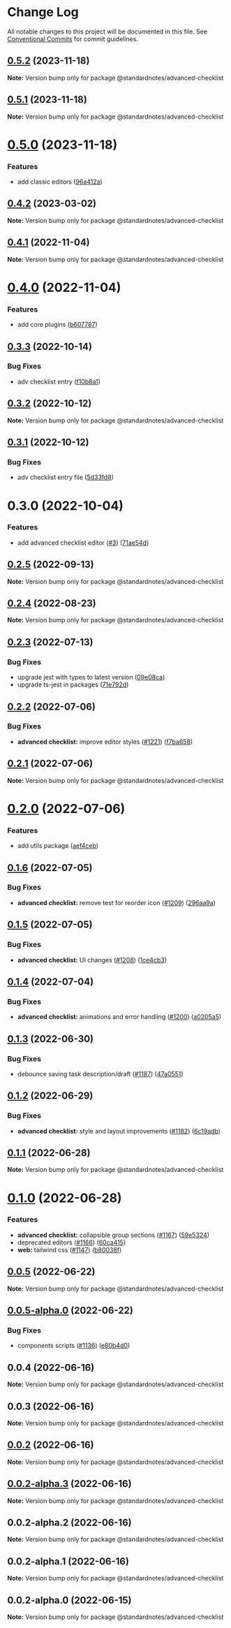 # Change Log

All notable changes to this project will be documented in this file.
See [Conventional Commits](https://conventionalcommits.org) for commit guidelines.

## [0.5.2](https://github.com/standardnotes/plugins/compare/@standardnotes/advanced-checklist@0.5.1...@standardnotes/advanced-checklist@0.5.2) (2023-11-18)

**Note:** Version bump only for package @standardnotes/advanced-checklist

## [0.5.1](https://github.com/standardnotes/plugins/compare/@standardnotes/advanced-checklist@0.5.0...@standardnotes/advanced-checklist@0.5.1) (2023-11-18)

**Note:** Version bump only for package @standardnotes/advanced-checklist

# [0.5.0](https://github.com/standardnotes/plugins/compare/@standardnotes/advanced-checklist@0.4.2...@standardnotes/advanced-checklist@0.5.0) (2023-11-18)

### Features

* add classic editors ([96a412a](https://github.com/standardnotes/plugins/commit/96a412a9725f689cbd5ca95f7feb5ba19938dd9a))

## [0.4.2](https://github.com/standardnotes/plugins/compare/@standardnotes/advanced-checklist@0.4.1...@standardnotes/advanced-checklist@0.4.2) (2023-03-02)

**Note:** Version bump only for package @standardnotes/advanced-checklist

## [0.4.1](https://github.com/standardnotes/plugins/compare/@standardnotes/advanced-checklist@0.4.0...@standardnotes/advanced-checklist@0.4.1) (2022-11-04)

**Note:** Version bump only for package @standardnotes/advanced-checklist

# [0.4.0](https://github.com/standardnotes/plugins/compare/@standardnotes/advanced-checklist@0.3.3...@standardnotes/advanced-checklist@0.4.0) (2022-11-04)

### Features

* add core plugins ([b607787](https://github.com/standardnotes/plugins/commit/b60778762306f5647cb715102eab23083b266718))

## [0.3.3](https://github.com/standardnotes/plugins/compare/@standardnotes/advanced-checklist@0.3.2...@standardnotes/advanced-checklist@0.3.3) (2022-10-14)

### Bug Fixes

* adv checklist entry ([f10b8a1](https://github.com/standardnotes/plugins/commit/f10b8a116d3bf0117139bff7e536275157afb37d))

## [0.3.2](https://github.com/standardnotes/plugins/compare/@standardnotes/advanced-checklist@0.3.1...@standardnotes/advanced-checklist@0.3.2) (2022-10-12)

**Note:** Version bump only for package @standardnotes/advanced-checklist

## [0.3.1](https://github.com/standardnotes/plugins/compare/@standardnotes/advanced-checklist@0.3.0...@standardnotes/advanced-checklist@0.3.1) (2022-10-12)

### Bug Fixes

* adv checklist entry file ([5d33fd8](https://github.com/standardnotes/plugins/commit/5d33fd88e59d7c19ccb08f2249d97540113e226b))

# 0.3.0 (2022-10-04)

### Features

* add advanced checklist editor ([#3](https://github.com/standardnotes/plugins/issues/3)) ([71ae54d](https://github.com/standardnotes/plugins/commit/71ae54de2b1563c39a885d1ae6d3b30c0ba72eae))

## [0.2.5](https://github.com/standardnotes/app/compare/@standardnotes/advanced-checklist@0.2.4...@standardnotes/advanced-checklist@0.2.5) (2022-09-13)

**Note:** Version bump only for package @standardnotes/advanced-checklist

## [0.2.4](https://github.com/standardnotes/app/compare/@standardnotes/advanced-checklist@0.2.3...@standardnotes/advanced-checklist@0.2.4) (2022-08-23)

**Note:** Version bump only for package @standardnotes/advanced-checklist

## [0.2.3](https://github.com/standardnotes/app/compare/@standardnotes/advanced-checklist@0.2.2...@standardnotes/advanced-checklist@0.2.3) (2022-07-13)

### Bug Fixes

* upgrade jest with types to latest version ([09e08ca](https://github.com/standardnotes/app/commit/09e08ca899ba8694cf43292e918c4c204c0d2cb9))
* upgrade ts-jest in packages ([71e792d](https://github.com/standardnotes/app/commit/71e792da354ff90335b92758e196075a0f88d060))

## [0.2.2](https://github.com/standardnotes/app/compare/@standardnotes/advanced-checklist@0.2.1...@standardnotes/advanced-checklist@0.2.2) (2022-07-06)

### Bug Fixes

* **advanced checklist:** improve editor styles ([#1221](https://github.com/standardnotes/app/issues/1221)) ([f7ba658](https://github.com/standardnotes/app/commit/f7ba6588a7d062e3ec82e6413042ce5d8cd075f7))

## [0.2.1](https://github.com/standardnotes/app/compare/@standardnotes/advanced-checklist@0.2.0...@standardnotes/advanced-checklist@0.2.1) (2022-07-06)

**Note:** Version bump only for package @standardnotes/advanced-checklist

# [0.2.0](https://github.com/standardnotes/app/compare/@standardnotes/advanced-checklist@0.1.6...@standardnotes/advanced-checklist@0.2.0) (2022-07-06)

### Features

* add utils package ([aef4ceb](https://github.com/standardnotes/app/commit/aef4ceb7f85948f1f08b8b09a4db5d187daa371b))

## [0.1.6](https://github.com/standardnotes/app/compare/@standardnotes/advanced-checklist@0.1.5...@standardnotes/advanced-checklist@0.1.6) (2022-07-05)

### Bug Fixes

* **advanced checklist:** remove test for reorder icon ([#1209](https://github.com/standardnotes/app/issues/1209)) ([296aa9a](https://github.com/standardnotes/app/commit/296aa9aab2072d4aad68485c31c000ad2c3bf013))

## [0.1.5](https://github.com/standardnotes/app/compare/@standardnotes/advanced-checklist@0.1.4...@standardnotes/advanced-checklist@0.1.5) (2022-07-05)

### Bug Fixes

* **advanced checklist:** UI changes ([#1208](https://github.com/standardnotes/app/issues/1208)) ([1ce4cb3](https://github.com/standardnotes/app/commit/1ce4cb3c5c8f4e590fd67fdbd684b36ac6383bd9))

## [0.1.4](https://github.com/standardnotes/app/compare/@standardnotes/advanced-checklist@0.1.3...@standardnotes/advanced-checklist@0.1.4) (2022-07-04)

### Bug Fixes

* **advanced checklist:** animations and error handling ([#1200](https://github.com/standardnotes/app/issues/1200)) ([a0205a5](https://github.com/standardnotes/app/commit/a0205a5c7dd72184cb575195ced3132091072239))

## [0.1.3](https://github.com/standardnotes/app/compare/@standardnotes/advanced-checklist@0.1.2...@standardnotes/advanced-checklist@0.1.3) (2022-06-30)

### Bug Fixes

* debounce saving task description/draft ([#1187](https://github.com/standardnotes/app/issues/1187)) ([47a0551](https://github.com/standardnotes/app/commit/47a0551967ca420a957e2123d56bd7f0c8a95c53))

## [0.1.2](https://github.com/standardnotes/app/compare/@standardnotes/advanced-checklist@0.1.1...@standardnotes/advanced-checklist@0.1.2) (2022-06-29)

### Bug Fixes

* **advanced checklist:** style and layout improvements ([#1182](https://github.com/standardnotes/app/issues/1182)) ([6c19adb](https://github.com/standardnotes/app/commit/6c19adba1902ef054f501d57f6e284fbf44ca28b))

## [0.1.1](https://github.com/standardnotes/app/compare/@standardnotes/advanced-checklist@0.1.0...@standardnotes/advanced-checklist@0.1.1) (2022-06-28)

**Note:** Version bump only for package @standardnotes/advanced-checklist

# [0.1.0](https://github.com/standardnotes/app/compare/@standardnotes/advanced-checklist@0.0.5...@standardnotes/advanced-checklist@0.1.0) (2022-06-28)

### Features

* **advanced checklist:** collapsible group sections ([#1167](https://github.com/standardnotes/app/issues/1167)) ([59e5324](https://github.com/standardnotes/app/commit/59e5324a29029d024811bf2bb63e08ae42d3b62b))
* deprecated editors ([#1166](https://github.com/standardnotes/app/issues/1166)) ([60ca415](https://github.com/standardnotes/app/commit/60ca4150446f9a14bb6a31416686c6d07a7d0cd9))
* **web:** tailwind css ([#1147](https://github.com/standardnotes/app/issues/1147)) ([b80038f](https://github.com/standardnotes/app/commit/b80038f607d7411912fa99366abf559a44874ef3))

## [0.0.5](https://github.com/standardnotes/app/compare/@standardnotes/advanced-checklist@0.0.5-alpha.0...@standardnotes/advanced-checklist@0.0.5) (2022-06-22)

**Note:** Version bump only for package @standardnotes/advanced-checklist

## [0.0.5-alpha.0](https://github.com/standardnotes/app/compare/@standardnotes/advanced-checklist@0.0.4...@standardnotes/advanced-checklist@0.0.5-alpha.0) (2022-06-22)

### Bug Fixes

* components scripts ([#1136](https://github.com/standardnotes/app/issues/1136)) ([e80b4d0](https://github.com/standardnotes/app/commit/e80b4d0ffad495c758b593c30e1c4c754dda9b7e))

## 0.0.4 (2022-06-16)

**Note:** Version bump only for package @standardnotes/advanced-checklist

## 0.0.3 (2022-06-16)

**Note:** Version bump only for package @standardnotes/advanced-checklist

## [0.0.2](https://github.com/standardnotes/app/compare/@standardnotes/advanced-checklist@0.0.2-alpha.3...@standardnotes/advanced-checklist@0.0.2) (2022-06-16)

**Note:** Version bump only for package @standardnotes/advanced-checklist

## [0.0.2-alpha.3](https://github.com/standardnotes/app/compare/@standardnotes/advanced-checklist@0.0.2-alpha.2...@standardnotes/advanced-checklist@0.0.2-alpha.3) (2022-06-16)

**Note:** Version bump only for package @standardnotes/advanced-checklist

## 0.0.2-alpha.2 (2022-06-16)

**Note:** Version bump only for package @standardnotes/advanced-checklist

## 0.0.2-alpha.1 (2022-06-16)

**Note:** Version bump only for package @standardnotes/advanced-checklist

## 0.0.2-alpha.0 (2022-06-15)

**Note:** Version bump only for package @standardnotes/advanced-checklist

